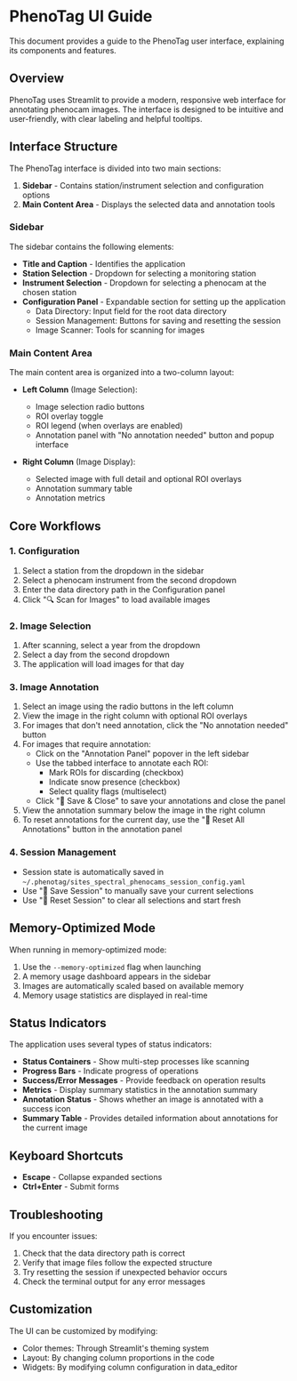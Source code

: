 # PhenoTag UI Guide

This document provides a guide to the PhenoTag user interface, explaining its components and features.

## Overview

PhenoTag uses Streamlit to provide a modern, responsive web interface for annotating phenocam images. The interface is designed to be intuitive and user-friendly, with clear labeling and helpful tooltips.

## Interface Structure

The PhenoTag interface is divided into two main sections:
1. **Sidebar** - Contains station/instrument selection and configuration options
2. **Main Content Area** - Displays the selected data and annotation tools

### Sidebar

The sidebar contains the following elements:

- **Title and Caption** - Identifies the application
- **Station Selection** - Dropdown for selecting a monitoring station
- **Instrument Selection** - Dropdown for selecting a phenocam at the chosen station
- **Configuration Panel** - Expandable section for setting up the application
  - Data Directory: Input field for the root data directory
  - Session Management: Buttons for saving and resetting the session
  - Image Scanner: Tools for scanning for images

### Main Content Area

The main content area is organized into a two-column layout:

- **Left Column** (Image Selection):
  - Image selection radio buttons
  - ROI overlay toggle
  - ROI legend (when overlays are enabled)
  - Annotation panel with "No annotation needed" button and popup interface

- **Right Column** (Image Display):
  - Selected image with full detail and optional ROI overlays
  - Annotation summary table
  - Annotation metrics

## Core Workflows

### 1. Configuration

1. Select a station from the dropdown in the sidebar
2. Select a phenocam instrument from the second dropdown
3. Enter the data directory path in the Configuration panel
4. Click "🔍 Scan for Images" to load available images

### 2. Image Selection

1. After scanning, select a year from the dropdown
2. Select a day from the second dropdown
3. The application will load images for that day

### 3. Image Annotation

1. Select an image using the radio buttons in the left column
2. View the image in the right column with optional ROI overlays
3. For images that don't need annotation, click the "No annotation needed" button
4. For images that require annotation:
   - Click on the "Annotation Panel" popover in the left sidebar
   - Use the tabbed interface to annotate each ROI:
     - Mark ROIs for discarding (checkbox)
     - Indicate snow presence (checkbox)
     - Select quality flags (multiselect)
   - Click "💾 Save & Close" to save your annotations and close the panel
5. View the annotation summary below the image in the right column
6. To reset annotations for the current day, use the "🔄 Reset All Annotations" button in the annotation panel

### 4. Session Management

- Session state is automatically saved in `~/.phenotag/sites_spectral_phenocams_session_config.yaml`
- Use "💾 Save Session" to manually save your current selections
- Use "🔄 Reset Session" to clear all selections and start fresh

## Memory-Optimized Mode

When running in memory-optimized mode:
1. Use the `--memory-optimized` flag when launching
2. A memory usage dashboard appears in the sidebar
3. Images are automatically scaled based on available memory
4. Memory usage statistics are displayed in real-time

## Status Indicators

The application uses several types of status indicators:

- **Status Containers** - Show multi-step processes like scanning
- **Progress Bars** - Indicate progress of operations
- **Success/Error Messages** - Provide feedback on operation results
- **Metrics** - Display summary statistics in the annotation summary
- **Annotation Status** - Shows whether an image is annotated with a success icon
- **Summary Table** - Provides detailed information about annotations for the current image

## Keyboard Shortcuts

- **Escape** - Collapse expanded sections
- **Ctrl+Enter** - Submit forms

## Troubleshooting

If you encounter issues:

1. Check that the data directory path is correct
2. Verify that image files follow the expected structure
3. Try resetting the session if unexpected behavior occurs
4. Check the terminal output for any error messages

## Customization

The UI can be customized by modifying:
- Color themes: Through Streamlit's theming system
- Layout: By changing column proportions in the code
- Widgets: By modifying column configuration in data_editor